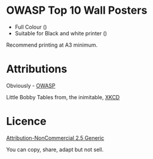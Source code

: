 # OWASP Top 10 Wall Posters

- Full Colour ()
- Suitable for Black and white printer ()

Recommend printing at A3 minimum.


# Attributions

Obviously - [OWASP](https://www.owasp.org)

Little Bobby Tables from, the inimitable, [XKCD](http://xkcd.com/)


# Licence 

[Attribution-NonCommercial 2.5 Generic](http://creativecommons.org/licenses/by-nc/2.5/)

You can copy, share, adapt but not sell.
